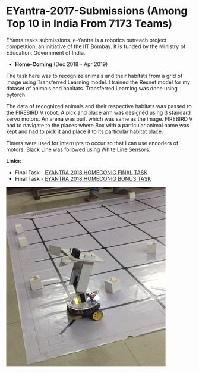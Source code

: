 # EYantra-2017-Submissions (Among Top 10 in India From 7173 Teams)
EYanra tasks submissions. e-Yantra is a robotics outreach project competition, an initiative of the IIT Bombay. It is funded by the Ministry of Education, Government of India.


- **Home-Coming**
(Dec 2018 - Apr 2019)

The task here was to recognize animals and their habitats from a grid of image using Transferred Learning model. I trained the Resnet model for my dataset of animals and habitats. Transferred Learning was done using pytorch.

The data of recognized animals and their respective habitats was passed to the FIREBIRD V robot. A pick and place arm was designed using 3 standard servo motors. An arena was built which was same as the image. FIREBIRD V had to navigate to the places where Box with a particular animal name was kept and had to pick it and place it to its particular habitat place.

Timers were used for interrupts to occur so that I can use encoders of motors. Black Line was followed using White Line Sensors.

**Links:**

- Final Task - [EYANTRA 2018 HOMECONIG FINAL TASK](https://youtu.be/l1byhk3OEEI?t=95)
- Final Task - [EYANTRA 2018 HOMECONIG BONUS TASK](https://youtu.be/nQdJZnS8RK4?t=85)

![bot image](https://github.com/dhanrajbhosale/EYantra-2018-Submissions/blob/15b9108fac98db6dd558c60d404e2e6209a8135d/bot.png?raw=true)
